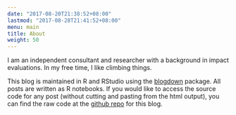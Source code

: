 ```yaml
---
date: "2017-08-20T21:38:52+08:00"
lastmod: "2017-08-28T21:41:52+08:00"
menu: main
title: About
weight: 50
---
```


I am an independent consultant and researcher with a background in impact evaluations.  In my free time, I like climbing things. 

This blog is maintained in R and RStudio using the [blogdown](https://bookdown.org/yihui/blogdown/) package. All posts are written as R notebooks. If you would like to access the source code for any post (without cutting and pasting from the html output), you can find the raw code at the [github repo](https://github.com/dougj892/personal_blog) for this blog.